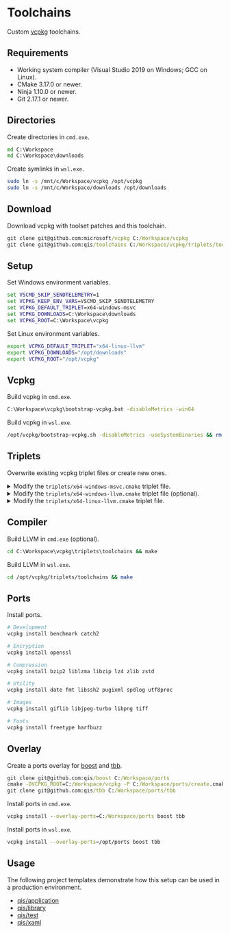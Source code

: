 # Toolchains
Custom [vcpkg](https://github.com/microsoft/vcpkg) toolchains.

## Requirements
* Working system compiler (Visual Studio 2019 on Windows; GCC on Linux).
* CMake 3.17.0 or newer.
* Ninja 1.10.0 or newer.
* Git 2.17.1 or newer.

## Directories
Create directories in `cmd.exe`.

```cmd
md C:\Workspace
md C:\Workspace\downloads
```

Create symlinks in `wsl.exe`.

```sh
sudo ln -s /mnt/c/Workspace/vcpkg /opt/vcpkg
sudo ln -s /mnt/c/Workspace/downloads /opt/downloads
```

## Download
Download vcpkg with toolset patches and this toolchain.

```cmd
git clone git@github.com:microsoft/vcpkg C:/Workspace/vcpkg
git clone git@github.com:qis/toolchains C:/Workspace/vcpkg/triplets/toolchains
```

## Setup
Set Windows environment variables.

```cmd
set VSCMD_SKIP_SENDTELEMETRY=1
set VCPKG_KEEP_ENV_VARS=VSCMD_SKIP_SENDTELEMETRY
set VCPKG_DEFAULT_TRIPLET=x64-windows-msvc
set VCPKG_DOWNLOADS=C:\Workspace\downloads
set VCPKG_ROOT=C:\Workspace\vcpkg
```

Set Linux environment variables.

```sh
export VCPKG_DEFAULT_TRIPLET="x64-linux-llvm"
export VCPKG_DOWNLOADS="/opt/downloads"
export VCPKG_ROOT="/opt/vcpkg"
```

## Vcpkg
Build vcpkg in `cmd.exe`.

```cmd
C:\Workspace\vcpkg\bootstrap-vcpkg.bat -disableMetrics -win64
```

Build vcpkg in `wsl.exe`.

```sh
/opt/vcpkg/bootstrap-vcpkg.sh -disableMetrics -useSystemBinaries && rm -rf /opt/vcpkg/toolsrc/build.rel
```

## Triplets
Overwrite existing vcpkg triplet files or create new ones.

<details>
<summary>Modify the <code>triplets/x64-windows-msvc.cmake</code> triplet file.</summary>
&nbsp;

```cmake
set(VCPKG_TARGET_ARCHITECTURE x64)
set(VCPKG_CRT_LINKAGE dynamic)
set(VCPKG_LIBRARY_LINKAGE static)

set(VCPKG_CHAINLOAD_TOOLCHAIN_FILE "C:/Workspace/vcpkg/triplets/toolchains/windows.cmake")
set(VCPKG_LOAD_VCVARS_ENV ON)

set(VCPKG_C_FLAGS "/arch:AVX2 /W3 /wd26812 /wd28251 /wd4275")
set(VCPKG_CXX_FLAGS "${VCPKG_C_FLAGS} /EHsc /GR")
```

**NOTE**: `VCPKG_CRT_LINKAGE` can be `static`.

</details>

<details>
<summary>Modify the <code>triplets/x64-windows-llvm.cmake</code> triplet file (optional).</summary>
&nbsp;

```cmake
set(VCPKG_TARGET_ARCHITECTURE x64)
set(VCPKG_CRT_LINKAGE dynamic)
set(VCPKG_LIBRARY_LINKAGE static)

set(VCPKG_CHAINLOAD_TOOLCHAIN_FILE "C:/Workspace/vcpkg/triplets/toolchains/windows-llvm.cmake")
set(VCPKG_POLICY_SKIP_ARCHITECTURE_CHECK enabled)
set(VCPKG_POLICY_SKIP_DUMPBIN_CHECKS enabled)
set(VCPKG_LOAD_VCVARS_ENV ON)

set(VCPKG_C_FLAGS "/arch:AVX2 /W3 -Wno-unused-variable")
set(VCPKG_CXX_FLAGS "${VCPKG_C_FLAGS} /EHsc /GR")
```

**NOTE**: `VCPKG_CRT_LINKAGE` can be `static`.

</details>

<details>
<summary>Modify the <code>triplets/x64-linux-llvm.cmake</code> triplet file.</summary>
&nbsp;

```cmake
set(VCPKG_TARGET_ARCHITECTURE x64)
set(VCPKG_CRT_LINKAGE dynamic)
set(VCPKG_LIBRARY_LINKAGE static)

set(VCPKG_CMAKE_SYSTEM_NAME Linux)
set(VCPKG_CHAINLOAD_TOOLCHAIN_FILE "/opt/vcpkg/triplets/toolchains/linux.cmake")

set(VCPKG_LINKER_FLAGS "-ldl")  # remove on musl-based systems
```

**NOTE**: `VCPKG_CRT_LINKAGE` can be `static`.

</details>

## Compiler
Build LLVM in `cmd.exe` (optional).

```cmd
cd C:\Workspace\vcpkg\triplets\toolchains && make
```

Build LLVM in `wsl.exe`.

```sh
cd /opt/vcpkg/triplets/toolchains && make
```

## Ports
Install ports.

```sh
# Development
vcpkg install benchmark catch2

# Encryption
vcpkg install openssl

# Compression
vcpkg install bzip2 liblzma libzip lz4 zlib zstd

# Utility
vcpkg install date fmt libssh2 pugixml spdlog utf8proc

# Images
vcpkg install giflib libjpeg-turbo libpng tiff

# Fonts
vcpkg install freetype harfbuzz
```

## Overlay
Create a ports overlay for [boost](https://www.boost.org/) and [tbb](https://software.intel.com/en-us/tbb).

```cmd
git clone git@github.com:qis/boost C:/Workspace/ports
cmake -DVCPKG_ROOT=C:/Workspace/vcpkg -P C:/Workspace/ports/create.cmake
git clone git@github.com:qis/tbb C:/Workspace/ports/tbb
```

Install ports in `cmd.exe`.

```cmd
vcpkg install --overlay-ports=C:/Workspace/ports boost tbb
```

Install ports in `wsl.exe`.

```sh
vcpkg install --overlay-ports=/opt/ports boost tbb
```

## Usage
The following project templates demonstrate how this setup can be used in a production environment.

* [qis/application](https://github.com/qis/application)
* [qis/library](https://github.com/qis/library)
* [qis/test](https://github.com/qis/test)
* [qis/xaml](https://github.com/qis/xaml)

<!--
## Exceptions
Some ports require macro definitions to disable exceptions.

* `fmt` requires `FMT_EXCEPTIONS=0`
* `pugixml` requires `PUGIXML_NO_EXCEPTIONS`
* `spdlog` requires `SPDLOG_NO_EXCEPTIONS`

<details>
<summary>Modify the <code>triplets/x64-windows-msvc-debug.cmake</code> triplet file.</summary>
&nbsp;

```cmake
set(VCPKG_TARGET_ARCHITECTURE x64)
set(VCPKG_CRT_LINKAGE dynamic)
set(VCPKG_LIBRARY_LINKAGE dynamic)

set(VCPKG_CHAINLOAD_TOOLCHAIN_FILE "C:/Workspace/vcpkg/triplets/toolchains/windows.cmake")
set(VCPKG_LOAD_VCVARS_ENV ON)

set(VCPKG_C_FLAGS "/arch:AVX2 /W3 /wd26812 /wd28251 /wd4275")
set(VCPKG_CXX_FLAGS "${VCPKG_C_FLAGS} /EHs-c- /GR- -D_HAS_EXCEPTIONS=0")

set(VCPKG_CXX_FLAGS "${VCPKG_CXX_FLAGS} -DFMT_EXCEPTIONS=0")
```

</details>

<details>
<summary>Modify the <code>triplets/x64-windows-msvc-release.cmake</code> triplet file.</summary>
&nbsp;

```cmake
set(VCPKG_TARGET_ARCHITECTURE x64)
set(VCPKG_CRT_LINKAGE static)
set(VCPKG_LIBRARY_LINKAGE static)

set(VCPKG_CHAINLOAD_TOOLCHAIN_FILE "C:/Workspace/vcpkg/triplets/toolchains/windows.cmake")
set(VCPKG_LOAD_VCVARS_ENV ON)

set(VCPKG_C_FLAGS "/arch:AVX2 /W3 /wd26812 /wd28251 /wd4275")
set(VCPKG_CXX_FLAGS "${VCPKG_C_FLAGS} /EHs-c- /GR- -D_HAS_EXCEPTIONS=0")

set(VCPKG_CXX_FLAGS "${VCPKG_CXX_FLAGS} -DFMT_EXCEPTIONS=0")
```

</details>
-->
